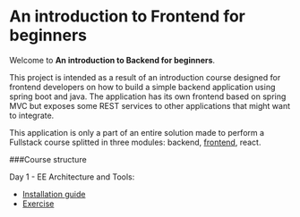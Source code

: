 An introduction to Frontend for beginners
=========================================

Welcome to **An introduction to Backend for beginners**.

This project is intended as a result of an introduction course designed for frontend developers on how to build a simple backend application using spring boot and java.
The application has its own frontend based on spring MVC but exposes some REST services to other applications that might want to integrate.

This application is only a part of an entire solution made to perform a Fullstack course splitted in three modules: backend, [frontend](https://marcomontalbano.github.io/an-introduction-to-frontend-for-beginners), react.


###Course structure

Day 1 - EE Architecture and Tools: 
- [Installation guide](course/day1/InstallTools.md)
- [Exercise](course/day1/exercise.md)
        
